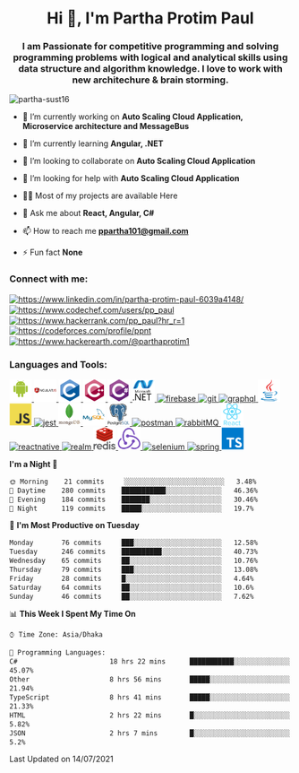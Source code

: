 <h1 align="center">Hi 👋, I'm Partha Protim Paul</h1>
<h3 align="center">I am Passionate for competitive programming and solving programming problems with logical and analytical skills using data structure and algorithm knowledge. I love to work with new architechure & brain storming.</h3>

<p align="left">
<img src="https://komarev.com/ghpvc/?username=partha-sust16&label=Profile%20views&color=0e75b6&style=flat" alt="partha-sust16" /> </p>

- 🔭 I’m currently working on **Auto Scaling Cloud Application, Microservice architecture and MessageBus**

- 🌱 I’m currently learning **Angular, .NET**

- 👯 I’m looking to collaborate on **Auto Scaling Cloud Application**

- 🤝 I’m looking for help with **Auto Scaling Cloud Application**

- 👨‍💻 Most of my projects are available Here 

- 💬 Ask me about **React, Angular, C#**

- 📫 How to reach me **ppartha101@gmail.com**

- ⚡ Fun fact **None**

<p align="left">
<h3 align="left">Connect with me:</h3>
<a href="https://linkedin.com/in/partha-protim-paul-6039a4148/" target="blank"><img align="center" src="https://cdn.jsdelivr.net/npm/simple-icons@3.0.1/icons/linkedin.svg" alt="https://www.linkedin.com/in/partha-protim-paul-6039a4148/" height="30" width="40" /></a>
<a href="https://www.codechef.com/users/pp_paul" target="blank"><img align="center" src="https://cdn.jsdelivr.net/npm/simple-icons@3.1.0/icons/codechef.svg" alt="https://www.codechef.com/users/pp_paul" height="30" width="40" /></a>
<a href="https://www.hackerrank.com/pp_paul?hr_r=1" target="blank"><img align="center" src="https://cdn.jsdelivr.net/npm/simple-icons@3.0.1/icons/hackerrank.svg" alt="https://www.hackerrank.com/pp_paul?hr_r=1" height="30" width="40" /></a>
<a href="https://codeforces.com/profile/ppnt" target="blank"><img align="center" src="https://cdn.jsdelivr.net/npm/simple-icons@3.0.1/icons/codeforces.svg" alt="https://codeforces.com/profile/ppnt" height="30" width="40" /></a>
<a href="https://www.hackerearth.com/@parthaprotim1" target="blank"><img align="center" src="https://cdn.jsdelivr.net/npm/simple-icons@3.0.1/icons/hackerearth.svg" alt="https://www.hackerearth.com/@parthaprotim1" height="30" width="40" /></a>
</p>

<h3 align="left">Languages and Tools:</h3>
<p align="left"> <a href="https://developer.android.com" target="_blank"> <img src="https://raw.githubusercontent.com/devicons/devicon/master/icons/android/android-original-wordmark.svg" alt="android" width="40" height="40"/> </a> <a href="https://angular.io" target="_blank"> <img src="https://raw.githubusercontent.com/devicons/devicon/master/icons/angularjs/angularjs-original-wordmark.svg" alt="angularjs" width="40" height="40"/> </a> <a href="https://www.cprogramming.com/" target="_blank"> <img src="https://raw.githubusercontent.com/devicons/devicon/master/icons/c/c-original.svg" alt="c" width="40" height="40"/> </a> <a href="https://www.w3schools.com/cpp/" target="_blank"> <img src="https://raw.githubusercontent.com/devicons/devicon/master/icons/cplusplus/cplusplus-original.svg" alt="cplusplus" width="40" height="40"/> </a> <a href="https://www.w3schools.com/cs/" target="_blank"> <img src="https://raw.githubusercontent.com/devicons/devicon/master/icons/csharp/csharp-original.svg" alt="csharp" width="40" height="40"/> </a> <a href="https://dotnet.microsoft.com/" target="_blank"> <img src="https://raw.githubusercontent.com/devicons/devicon/master/icons/dot-net/dot-net-original-wordmark.svg" alt="dotnet" width="40" height="40"/> </a> <a href="https://firebase.google.com/" target="_blank"> <img src="https://www.vectorlogo.zone/logos/firebase/firebase-icon.svg" alt="firebase" width="40" height="40"/> </a> <a href="https://git-scm.com/" target="_blank"> <img src="https://www.vectorlogo.zone/logos/git-scm/git-scm-icon.svg" alt="git" width="40" height="40"/> </a> <a href="https://graphql.org" target="_blank"> <img src="https://www.vectorlogo.zone/logos/graphql/graphql-icon.svg" alt="graphql" width="40" height="40"/> </a> <a href="https://www.java.com" target="_blank"> <img src="https://raw.githubusercontent.com/devicons/devicon/master/icons/java/java-original.svg" alt="java" width="40" height="40"/> </a> <a href="https://developer.mozilla.org/en-US/docs/Web/JavaScript" target="_blank"> <img src="https://raw.githubusercontent.com/devicons/devicon/master/icons/javascript/javascript-original.svg" alt="javascript" width="40" height="40"/> </a> <a href="https://jestjs.io" target="_blank"> <img src="https://www.vectorlogo.zone/logos/jestjsio/jestjsio-icon.svg" alt="jest" width="40" height="40"/> </a> <a href="https://www.mongodb.com/" target="_blank"> <img src="https://raw.githubusercontent.com/devicons/devicon/master/icons/mongodb/mongodb-original-wordmark.svg" alt="mongodb" width="40" height="40"/> </a> <a href="https://www.mysql.com/" target="_blank"> <img src="https://raw.githubusercontent.com/devicons/devicon/master/icons/mysql/mysql-original-wordmark.svg" alt="mysql" width="40" height="40"/> </a> <a href="https://www.postgresql.org" target="_blank"> <img src="https://raw.githubusercontent.com/devicons/devicon/master/icons/postgresql/postgresql-original-wordmark.svg" alt="postgresql" width="40" height="40"/> </a> <a href="https://postman.com" target="_blank"> <img src="https://www.vectorlogo.zone/logos/getpostman/getpostman-icon.svg" alt="postman" width="40" height="40"/> </a> <a href="https://www.rabbitmq.com" target="_blank"> <img src="https://www.vectorlogo.zone/logos/rabbitmq/rabbitmq-icon.svg" alt="rabbitMQ" width="40" height="40"/> </a> <a href="https://reactjs.org/" target="_blank"> <img src="https://raw.githubusercontent.com/devicons/devicon/master/icons/react/react-original-wordmark.svg" alt="react" width="40" height="40"/> </a> <a href="https://reactnative.dev/" target="_blank"> <img src="https://reactnative.dev/img/header_logo.svg" alt="reactnative" width="40" height="40"/> </a> <a href="https://realm.io/" target="_blank"> <img src="https://raw.githubusercontent.com/bestofjs/bestofjs-webui/8665e8c267a0215f3159df28b33c365198101df5/public/logos/realm.svg" alt="realm" width="40" height="40"/> </a> <a href="https://redis.io" target="_blank"> <img src="https://raw.githubusercontent.com/devicons/devicon/master/icons/redis/redis-original-wordmark.svg" alt="redis" width="40" height="40"/> </a> <a href="https://redux.js.org" target="_blank"> <img src="https://raw.githubusercontent.com/devicons/devicon/master/icons/redux/redux-original.svg" alt="redux" width="40" height="40"/> </a> <a href="https://www.selenium.dev" target="_blank"> <img src="https://raw.githubusercontent.com/detain/svg-logos/780f25886640cef088af994181646db2f6b1a3f8/svg/selenium-logo.svg" alt="selenium" width="40" height="40"/> </a> <a href="https://spring.io/" target="_blank"> <img src="https://www.vectorlogo.zone/logos/springio/springio-icon.svg" alt="spring" width="40" height="40"/> </a> <a href="https://www.typescriptlang.org/" target="_blank"> <img src="https://raw.githubusercontent.com/devicons/devicon/master/icons/typescript/typescript-original.svg" alt="typescript" width="40" height="40"/> </a> </p>

<!--START_SECTION:waka-->
**I'm a Night 🦉** 

```text
🌞 Morning    21 commits     ░░░░░░░░░░░░░░░░░░░░░░░░░   3.48% 
🌆 Daytime    280 commits    ███████████░░░░░░░░░░░░░░   46.36% 
🌃 Evening    184 commits    ███████░░░░░░░░░░░░░░░░░░   30.46% 
🌙 Night      119 commits    █████░░░░░░░░░░░░░░░░░░░░   19.7%

```
📅 **I'm Most Productive on Tuesday** 

```text
Monday       76 commits     ███░░░░░░░░░░░░░░░░░░░░░░   12.58% 
Tuesday      246 commits    ██████████░░░░░░░░░░░░░░░   40.73% 
Wednesday    65 commits     ██░░░░░░░░░░░░░░░░░░░░░░░   10.76% 
Thursday     79 commits     ███░░░░░░░░░░░░░░░░░░░░░░   13.08% 
Friday       28 commits     █░░░░░░░░░░░░░░░░░░░░░░░░   4.64% 
Saturday     64 commits     ██░░░░░░░░░░░░░░░░░░░░░░░   10.6% 
Sunday       46 commits     ██░░░░░░░░░░░░░░░░░░░░░░░   7.62%

```


📊 **This Week I Spent My Time On** 

```text
⌚︎ Time Zone: Asia/Dhaka

💬 Programming Languages: 
C#                       18 hrs 22 mins      ███████████░░░░░░░░░░░░░░   45.07% 
Other                    8 hrs 56 mins       █████░░░░░░░░░░░░░░░░░░░░   21.94% 
TypeScript               8 hrs 41 mins       █████░░░░░░░░░░░░░░░░░░░░   21.33% 
HTML                     2 hrs 22 mins       █░░░░░░░░░░░░░░░░░░░░░░░░   5.82% 
JSON                     2 hrs 7 mins        █░░░░░░░░░░░░░░░░░░░░░░░░   5.2%

```


 Last Updated on 14/07/2021
<!--END_SECTION:waka-->

